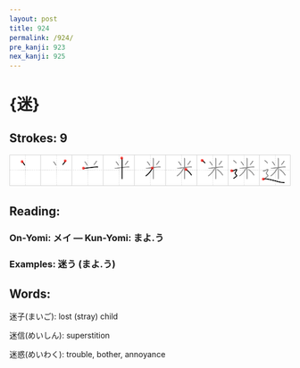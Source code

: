 ```yaml
---
layout: post
title: 924
permalink: /924/
pre_kanji: 923
nex_kanji: 925
---
```


# {迷}

## Strokes: 9

<div class="stroke"><img src="../images/E8BFB7.png" /></div>

## Reading:

### On-Yomi: メイ &mdash; Kun-Yomi: まよ.う

### Examples: 迷う (まよ.う)

## Words:

迷子(まいご): lost (stray) child

迷信(めいしん): superstition

迷惑(めいわく): trouble, bother, annoyance
